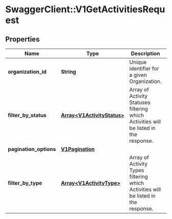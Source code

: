 # SwaggerClient::V1GetActivitiesRequest

## Properties
Name | Type | Description | Notes
------------ | ------------- | ------------- | -------------
**organization_id** | **String** | Unique identifier for a given Organization. | 
**filter_by_status** | [**Array&lt;V1ActivityStatus&gt;**](V1ActivityStatus.md) | Array of Activity Statuses filtering which Activities will be listed in the response. | [optional] 
**pagination_options** | [**V1Pagination**](V1Pagination.md) |  | [optional] 
**filter_by_type** | [**Array&lt;V1ActivityType&gt;**](V1ActivityType.md) | Array of Activity Types filtering which Activities will be listed in the response. | [optional] 

